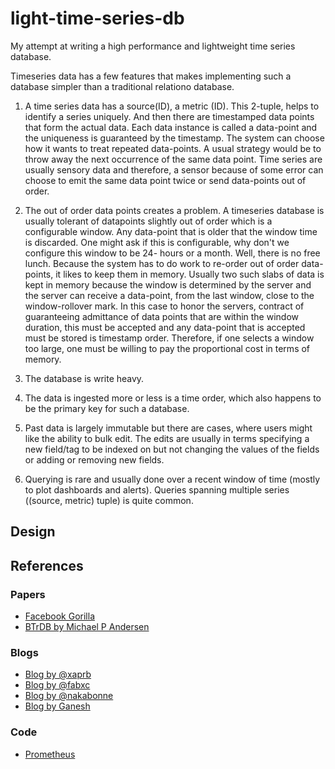 # light-time-series-db

My attempt at writing a high performance and lightweight time series database.

Timeseries data has a few features that makes implementing such a database simpler than a traditional
relationo database.

1. A time series data has a source(ID), a metric (ID). This 2-tuple, helps to identify a series uniquely. And then there are timestamped data points that form the actual data. Each data instance is called a data-point and the uniqueness is guaranteed by the timestamp. The system can choose how it wants to treat repeated data-points. A usual strategy would be to throw away the next occurrence of the same data point. Time series are usually sensory data and therefore, a sensor because of some error can choose to emit the same data point twice or send data-points out of order.

1. The out of order data points creates a problem. A timeseries database is usually tolerant of datapoints slightly out of order which is a configurable window. Any data-point that is older that the window time is discarded. One might ask if this is configurable, why don't we configure this window to be 24- hours or a month. Well, there is no free lunch. Because the system has to do work to re-order out of order data-points, it likes to keep them in memory. Usually two such slabs of data is kept in memory because the window is determined by the server and the server can receive a data-point, from the last window, close to the window-rollover mark. In this case to honor the servers, contract of guaranteeing admittance of data points that are within the window duration, this must be accepted and any data-point that is accepted must be stored is timestamp order. Therefore, if one selects a window too large, one must be willing to pay the proportional cost in terms of memory.

1. The database is write heavy.

1. The data is ingested more or less is a time order, which also happens to be the primary key for such a database.

1. Past data is largely immutable but there are cases, where users might like the ability to bulk edit. The edits are usually in terms specifying a new field/tag to be indexed on but not changing the values of the fields or adding or removing new fields.

1. Querying is rare and usually done over a recent window of time (mostly to plot dashboards and alerts). Queries spanning multiple series ((source, metric) tuple) is quite common.

## Design

## References

### Papers

- [Facebook Gorilla](http://www.vldb.org/pvldb/vol8/p1816-teller.pdf)
- [BTrDB by Michael P Andersen](https://www.usenix.org/system/files/conference/fast16/fast16-papers-andersen.pdf)

### Blogs

- [Blog by @xaprb](https://www.xaprb.com/blog/2014/06/08/time-series-database-requirements/)
- [Blog by @fabxc](https://fabxc.org/tsdb/)
- [Blog by @nakabonne](https://nakabonne.dev/posts/write-tsdb-from-scratch/?utm_source=pocket_mylist)
- [Blog by Ganesh](https://ganeshvernekar.com/blog/prometheus-tsdb-the-head-block/)

### Code

- [Prometheus](https://github.com/prometheus/prometheus/tree/main/tsdb)
